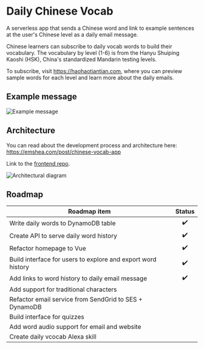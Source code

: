 # Daily Chinese Vocab

A serverless app that sends a Chinese word and link to example sentences at the user's Chinese level as a daily email message.

Chinese learners can subscribe to daily vocab words to build their vocabulary. The vocabulary by level (1-6) is from the Hanyu Shuiping Kaoshi (HSK), China's standardized Mandarin testing levels.

To subscribe, visit https://haohaotiantian.com, where you can preview sample words for each level and learn more about the daily emails.

## Example message

![Example message](https://emshea.com/static/images/chinese-vocab-app/haohaotiantian-email-640.PNG)

## Architecture

You can read about the development process and architecture here: https://emshea.com/post/chinese-vocab-app

Link to the [frontend repo](https://github.com/em-shea/vocab-frontend-vue).

![Architectural diagram](https://emshea.com/static/images/chinese-vocab-app/vocab-app-v3-640.PNG)

## Roadmap

| Roadmap item  | Status |
| ------------- | :-------------: |
| Write daily words to DynamoDB table | :heavy_check_mark:  |
| Create API to serve daily word history | :heavy_check_mark:  |
| Refactor homepage to Vue | :heavy_check_mark: |
| Build interface for users to explore and export word history | :heavy_check_mark: |
| Add links to word history to daily email message | :heavy_check_mark: |
| Add support for traditional characters | |
| Refactor email service from SendGrid to SES + DynamoDB | |
| Build interface for quizzes | |
| Add word audio support for email and website | |
| Create daily vcocab Alexa skill | |
